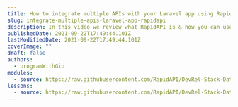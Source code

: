 ```yaml
---
title: How to integrate multiple APIs with your Laravel app using RapidAPI
slug: integrate-multiple-apis-laravel-app-rapidapi
description: In this video we review what RapidAPI is & how you can use it to connect & integrate multiple APIs into your Laravel application with a single API key. We are going to integrate with a currency conversion API & build a flexible API wrapper that we can use to connect to multiple APIs that are on RapidAPI.
publishedDate: 2021-09-22T17:49:44.101Z
lastModifiedDate: 2021-09-22T17:49:44.101Z
coverImage: ""
draft: false
authors:
  - programWithGio
modules:
  - source: https://raw.githubusercontent.com/RapidAPI/DevRel-Stack-Data/improve/lms-yt-data/lms/courses/integrate-multiple-apis-laravel-app-rapidapi/index.md
lessons:
  - source: https://raw.githubusercontent.com/RapidAPI/DevRel-Stack-Data/improve/lms-yt-data/lms/courses/integrate-multiple-apis-laravel-app-rapidapi/01-index.md
---
```

